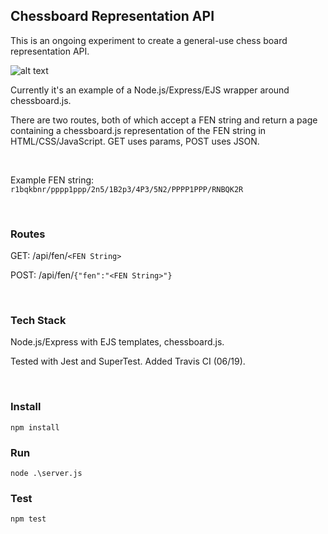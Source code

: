 ## Chessboard Representation API

This is an ongoing experiment to create a general-use chess board representation API.

![alt text](https://github.com/healeycodes/show-chessboard-with-express/blob/master/public/img/example-board.png "Chessboard")


Currently it's an example of a Node.js/Express/EJS wrapper around chessboard.js.

There are two routes, both of which accept a FEN string and return a page containing a chessboard.js representation of the FEN string in HTML/CSS/JavaScript. GET uses params, POST uses JSON.

&nbsp;

Example FEN string: `r1bqkbnr/pppp1ppp/2n5/1B2p3/4P3/5N2/PPPP1PPP/RNBQK2R`

&nbsp;

### Routes

GET: /api/fen/`<FEN String>`

POST: /api/fen/`{"fen":"<FEN String>"}`

&nbsp;

### Tech Stack
Node.js/Express with EJS templates, chessboard.js.

Tested with Jest and SuperTest. Added Travis CI (06/19).

&nbsp;

### Install

```npm install```

### Run

```node .\server.js```

### Test

```npm test```
